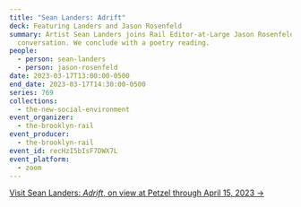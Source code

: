 ```yaml
---
title: "Sean Landers: Adrift"
deck: Featuring Landers and Jason Rosenfeld
summary: Artist Sean Landers joins Rail Editor-at-Large Jason Rosenfeld for a
  conversation. We conclude with a poetry reading.
people:
  - person: sean-landers
  - person: jason-rosenfeld
date: 2023-03-17T13:00:00-0500
end_date: 2023-03-17T14:30:00-0500
series: 769
collections:
  - the-new-social-environment
event_organizer:
  - the-brooklyn-rail
event_producer:
  - the-brooklyn-rail
event_id: recHzI5bIsF7DWX7L
event_platform:
  - zoom
---
```

[V﻿isit Sean Landers: *Adrift*, on view at Petzel through April 15, 2023 →](https://www.petzel.com/exhibitions/sean-landers4)
